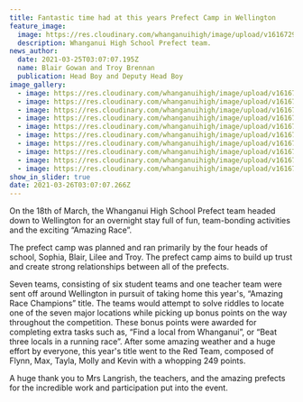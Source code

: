 ```yaml
---
title: Fantastic time had at this years Prefect Camp in Wellington
feature_image:
  image: https://res.cloudinary.com/whanganuihigh/image/upload/v1616729139/News/Prefects%20Camp%202021/prefect_camp_9.jpg
  description: Whanganui High School Prefect team.
news_author:
  date: 2021-03-25T03:07:07.195Z
  name: Blair Gowan and Troy Brennan
  publication: Head Boy and Deputy Head Boy
image_gallery:
  - image: https://res.cloudinary.com/whanganuihigh/image/upload/v1616729134/News/Prefects%20Camp%202021/prefect_camp_5.jpg
  - image: https://res.cloudinary.com/whanganuihigh/image/upload/v1616729135/News/Prefects%20Camp%202021/thumbnail_received_4247945201899860.jpg
  - image: https://res.cloudinary.com/whanganuihigh/image/upload/v1616729136/News/Prefects%20Camp%202021/prefect_camp_7.jpg
  - image: https://res.cloudinary.com/whanganuihigh/image/upload/v1616729134/News/Prefects%20Camp%202021/prefect_camp_4.jpg
  - image: https://res.cloudinary.com/whanganuihigh/image/upload/v1616729136/News/Prefects%20Camp%202021/thumbnail_received_562578461322986.jpg
  - image: https://res.cloudinary.com/whanganuihigh/image/upload/v1616729133/News/Prefects%20Camp%202021/prefect_camp_3.jpg
  - image: https://res.cloudinary.com/whanganuihigh/image/upload/v1616729133/News/Prefects%20Camp%202021/prefect_camp_2.jpg
  - image: https://res.cloudinary.com/whanganuihigh/image/upload/v1616729133/News/Prefects%20Camp%202021/prefect_camp_1.jpg
  - image: https://res.cloudinary.com/whanganuihigh/image/upload/v1616729135/News/Prefects%20Camp%202021/prefect-camp-8.jpg
  - image: https://res.cloudinary.com/whanganuihigh/image/upload/v1616729133/News/Prefects%20Camp%202021/prefect_camp_6.jpg
show_in_slider: true
date: 2021-03-26T03:07:07.266Z
---
```

On the 18th of March, the Whanganui High School Prefect team headed down to Wellington for
an overnight stay full of fun, team-bonding activities and the exciting “Amazing Race”. 

The prefect camp was planned and ran primarily by the four heads of school, Sophia, Blair, Lilee and Troy. The prefect camp aims to build up trust and create strong relationships between all of the prefects. 

Seven teams, consisting of six student teams and one teacher team were sent off around Wellington in pursuit of taking home this year's, “Amazing Race Champions” title. The
teams would attempt to solve riddles to locate one of the seven major locations while picking up bonus points on the way throughout the competition. These bonus points were awarded for
completing extra tasks such as, “Find a local from Whanganui”, or “Beat three locals in a
running race”. After some amazing weather and a huge effort by everyone, this year's title went
to the Red Team, composed of Flynn, Max, Tayla, Molly and Kevin with a whopping 249 points.

A huge thank you to Mrs Langrish, the teachers, and the amazing prefects for the incredible
work and participation put into the event.